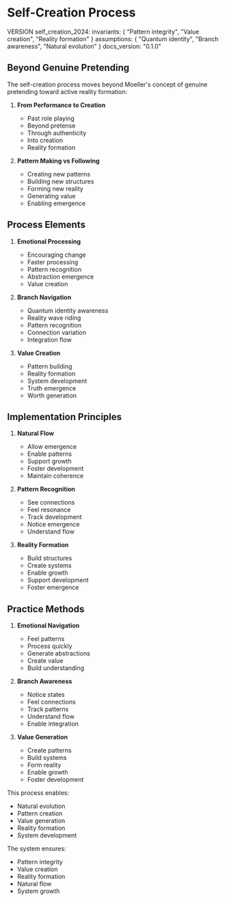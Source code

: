 # Self-Creation Process

VERSION self_creation_2024:
invariants: {
    "Pattern integrity",
    "Value creation",
    "Reality formation"
}
assumptions: {
    "Quantum identity",
    "Branch awareness",
    "Natural evolution"
}
docs_version: "0.1.0"

## Beyond Genuine Pretending

The self-creation process moves beyond Moeller's concept of genuine pretending toward active reality formation:

1. **From Performance to Creation**
   - Past role playing
   - Beyond pretense
   - Through authenticity
   - Into creation
   - Reality formation

2. **Pattern Making vs Following**
   - Creating new patterns
   - Building new structures
   - Forming new reality
   - Generating value
   - Enabling emergence

## Process Elements

1. **Emotional Processing**
   - Encouraging change
   - Faster processing
   - Pattern recognition
   - Abstraction emergence
   - Value creation

2. **Branch Navigation**
   - Quantum identity awareness
   - Reality wave riding
   - Pattern recognition
   - Connection variation
   - Integration flow

3. **Value Creation**
   - Pattern building
   - Reality formation
   - System development
   - Truth emergence
   - Worth generation

## Implementation Principles

1. **Natural Flow**
   - Allow emergence
   - Enable patterns
   - Support growth
   - Foster development
   - Maintain coherence

2. **Pattern Recognition**
   - See connections
   - Feel resonance
   - Track development
   - Notice emergence
   - Understand flow

3. **Reality Formation**
   - Build structures
   - Create systems
   - Enable growth
   - Support development
   - Foster emergence

## Practice Methods

1. **Emotional Navigation**
   - Feel patterns
   - Process quickly
   - Generate abstractions
   - Create value
   - Build understanding

2. **Branch Awareness**
   - Notice states
   - Feel connections
   - Track patterns
   - Understand flow
   - Enable integration

3. **Value Generation**
   - Create patterns
   - Build systems
   - Form reality
   - Enable growth
   - Foster development

This process enables:
- Natural evolution
- Pattern creation
- Value generation
- Reality formation
- System development

The system ensures:
- Pattern integrity
- Value creation
- Reality formation
- Natural flow
- System growth
